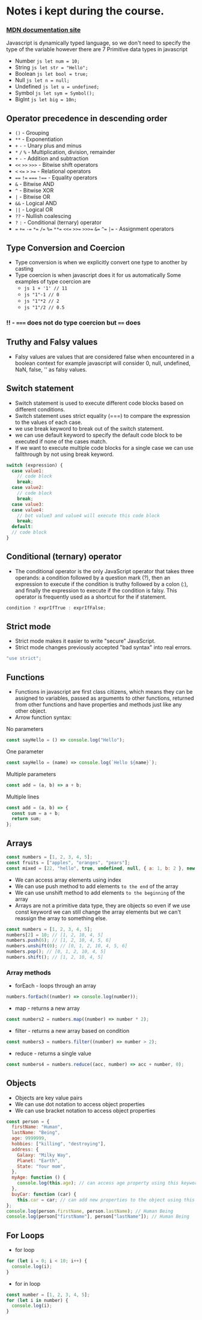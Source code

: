 # Notes i kept during the course.

### [MDN documentation site](https://developer.mozilla.org/en-US/)

Javascript is dynamically typed language, so we don't need to specify the type of the variable however there are
7 Primitive data types in javascript

- Number `js let num = 10; `
- String `js let str = "Hello"; `
- Boolean `js let bool = true; `
- Null `js let n = null; `
- Undefined `js let u = undefined; `
- Symbol `js let sym = Symbol(); `
- BigInt `js let big = 10n; `

## Operator precedence in descending order

- `()` - Grouping
- `**` - Exponentiation
- `+` `-` - Unary plus and minus
- `*` `/` `%` - Multiplication, division, remainder
- `+` `-` - Addition and subtraction
- `<<` `>>` `>>>` - Bitwise shift operators
- `<` `<=` `>` `>=` - Relational operators
- `==` `!=` `===` `!==` - Equality operators
- `&` - Bitwise AND
- `^` - Bitwise XOR
- `|` - Bitwise OR
- `&&` - Logical AND
- `||` - Logical OR
- `??` - Nullish coalescing
- `?` `:` - Conditional (ternary) operator
- `=` `+=` `-=` `*=` `/=` `%=` `**=` `<<=` `>>=` `>>>=` `&=` `^=` `|=` - Assignment operators

## Type Conversion and Coercion

- Type conversion is when we explicitly convert one type to another by casting
- Type coercion is when javascript does it for us automatically
  Some examples of type coercion are
  - `js 1 + '1' // 11`
  - `js "1"-1 // 0`
  - `js "1"*2 // 2`
  - `js "1"/2 // 0.5`

### !! - `===` does not do type coercion but `==` does

## Truthy and Falsy values

- Falsy values are values that are considered false when encountered in a boolean context for example javascript will consider 0, null, undefined, NaN, false, '' as falsy values.

## Switch statement

- Switch statement is used to execute different code blocks based on different conditions.
- Switch statement uses strict equality (===) to compare the expression to the values of each case.
- we use break keyword to break out of the switch statement.
- we can use default keyword to specify the default code block to be executed if none of the cases match.
- If we want to execute multiple code blocks for a single case we can use fallthrough by not using break keyword.

```js
switch (expression) {
  case value1:
    // code block
    break;
  case value2:
    // code block
    break;
  case value3:
  case value4:
    // bot value3 and value4 will execute this code block
    break;
  default:
  // code block
}
```

## Conditional (ternary) operator

- The conditional operator is the only JavaScript operator that takes three operands: a condition followed by a question mark (?), then an expression to execute if the condition is truthy followed by a colon (:), and finally the expression to execute if the condition is falsy. This operator is frequently used as a shortcut for the if statement.

```js
condition ? exprIfTrue : exprIfFalse;
```

## Strict mode

- Strict mode makes it easier to write "secure" JavaScript.
- Strict mode changes previously accepted "bad syntax" into real errors.

```js
"use strict";
```

## Functions

- Functions in javascript are first class citizens, which means they can be assigned to variables, passed as arguments to other functions, returned from other functions and have properties and methods just like any other object.
- Arrow function syntax:

No parameters

```js
const sayHello = () => console.log("Hello");
```

One parameter

```js
const sayHello = (name) => console.log(`Hello ${name}`);
```

Multiple parameters

```js
const add = (a, b) => a + b;
```

Multiple lines

```js
const add = (a, b) => {
  const sum = a + b;
  return sum;
};
```

## Arrays

```js
const numbers = [1, 2, 3, 4, 5];
const fruits = ["apples", "oranges", "pears"];
const mixed = [22, "hello", true, undefined, null, { a: 1, b: 2 }, new Date()];
```

- We can access array elements using index
- We can use push method to add elements `to the end` of the array
- We can use unshift method to add elements `to the beginning` of the array
- Arrays are not a primitive data type, they are objects so even if we use const keyword we can still change the array elements but we can't reassign the array to something else.

```js
const numbers = [1, 2, 3, 4, 5];
numbers[2] = 10; // [1, 2, 10, 4, 5]
numbers.push(6); // [1, 2, 10, 4, 5, 6]
numbers.unshift(0); // [0, 1, 2, 10, 4, 5, 6]
numbers.pop(); // [0, 1, 2, 10, 4, 5]
numbers.shift(); // [1, 2, 10, 4, 5]
```

### Array methods

- forEach - loops through an array

```js
numbers.forEach((number) => console.log(number));
```

- map - returns a new array

```js
const numbers2 = numbers.map((number) => number * 2);
```

- filter - returns a new array based on condition

```js
const numbers3 = numbers.filter((number) => number > 2);
```

- reduce - returns a single value

```js
const numbers4 = numbers.reduce((acc, number) => acc + number, 0);
```

## Objects

- Objects are key value pairs
- We can use dot notation to access object properties
- We can use bracket notation to access object properties

```js
const person = {
  firstName: "Human",
  lastName: "Being",
  age: 9999999,
  hobbies: ["killing", "destroying"],
  address: {
    Galaxy: "Milky Way",
    Planet: "Earth",
    State: "Your mom",
  },
  myAge: function () {
    console.log(this.age); // can access age property using this keyword
  },
  buyCar: function (car) {
    this.car = car; // can add new properties to the object using this keyword
};
console.log(person.firstName, person.lastName); // Human Being
console.log(person["firstName"], person["lastName"]); // Human Being
```

## For Loops

- for loop

```js
for (let i = 0; i < 10; i++) {
  console.log(i);
}
```

- for in loop

```js
const number = [1, 2, 3, 4, 5];
for (let i in number) {
  console.log(i);
}
```
